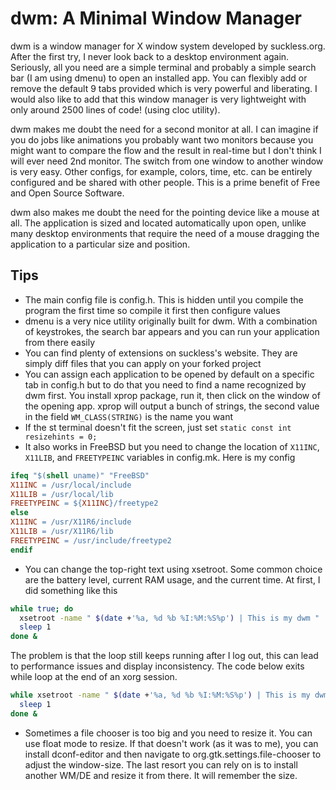 # dwm: A Minimal Window Manager

dwm is a window manager for X window system developed by suckless.org. After the first try, I never look back to a desktop environment again. Seriously, all you need are a simple terminal and probably a simple search bar (I am using dmenu) to open an installed app. You can flexibly add or remove the default 9 tabs provided which is very powerful and liberating. I would also like to add that this window manager is very lightweight with only around 2500 lines of code! (using cloc utility).

dwm makes me doubt the need for a second monitor at all. I can imagine if you do jobs like animations you probably want two monitors because you might want to compare the flow and the result in real-time but I don't think I will ever need 2nd monitor. The switch from one window to another window is very easy. Other configs, for example, colors, time, etc. can be entirely configured and be shared with other people. This is a prime benefit of Free and Open Source Software.

dwm also makes me doubt the need for the pointing device like a mouse at all. The application is sized and located automatically upon open, unlike many desktop environments that require the need of a mouse dragging the application to a particular size and position.

## Tips

- The main config file is config.h. This is hidden until you compile the program the first time so compile it first then configure values
- dmenu is a very nice utility originally built for dwm. With a combination of keystrokes, the search bar appears and you can run your application from there easily
- You can find plenty of extensions on suckless's website. They are simply diff files that you can apply on your forked project
- You can assign each application to be opened by default on a specific tab in config.h but to do that you need to find a name recognized by dwm first. You install xprop package, run it, then click on the window of the opening app. xprop will output a bunch of strings, the second value in the field `WM_CLASS(STRING)` is the name you want
- If the st terminal doesn't fit the screen, just set `static const int resizehints = 0;`
- It also works in FreeBSD but you need to change the location of `X11INC`, `X11LIB`, and `FREETYPEINC` variables in config.mk. Here is my config

```Makefile
ifeq "$(shell uname)" "FreeBSD"
X11INC = /usr/local/include
X11LIB = /usr/local/lib
FREETYPEINC = ${X11INC}/freetype2
else
X11INC = /usr/X11R6/include
X11LIB = /usr/X11R6/lib
FREETYPEINC = /usr/include/freetype2
endif
```

- You can change the top-right text using xsetroot. Some common choice are the battery level, current RAM usage, and the current time. At first, I did something like this

```bash
while true; do
  xsetroot -name " $(date +'%a, %d %b %I:%M:%S%p') | This is my dwm "
  sleep 1
done &
```

The problem is that the loop still keeps running after I log out, this can lead to performance issues and display inconsistency. The code below exits while loop at the end of an xorg session.

```bash
while xsetroot -name " $(date +'%a, %d %b %I:%M:%S%p') | This is my dwm "; do
  sleep 1
done &
```

- Sometimes a file chooser is too big and you need to resize it. You can use float mode to resize. If that doesn't work (as it was to me), you can install dconf-editor and then navigate to org.gtk.settings.file-chooser to adjust the window-size. The last resort you can rely on is to install another WM/DE and resize it from there. It will remember the size.
